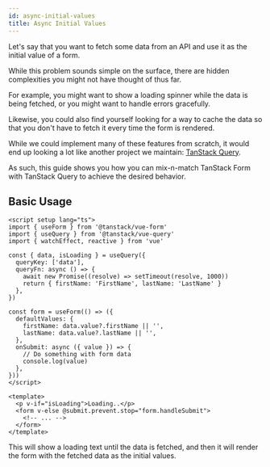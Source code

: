 ```yaml
---
id: async-initial-values
title: Async Initial Values
---
```


Let's say that you want to fetch some data from an API and use it as the initial value of a form.

While this problem sounds simple on the surface, there are hidden complexities you might not have thought of thus far.

For example, you might want to show a loading spinner while the data is being fetched, or you might want to handle errors gracefully.

Likewise, you could also find yourself looking for a way to cache the data so that you don't have to fetch it every time the form is rendered.

While we could implement many of these features from scratch, it would end up looking a lot like another project we maintain: [TanStack Query](https://tanstack.com/query).

As such, this guide shows you how you can mix-n-match TanStack Form with TanStack Query to achieve the desired behavior.

## Basic Usage

```vue
<script setup lang="ts">
import { useForm } from '@tanstack/vue-form'
import { useQuery } from '@tanstack/vue-query'
import { watchEffect, reactive } from 'vue'

const { data, isLoading } = useQuery({
  queryKey: ['data'],
  queryFn: async () => {
    await new Promise((resolve) => setTimeout(resolve, 1000))
    return { firstName: 'FirstName', lastName: 'LastName' }
  },
})

const form = useForm(() => ({
  defaultValues: {
    firstName: data.value?.firstName || '',
    lastName: data.value?.lastName || '',
  },
  onSubmit: async ({ value }) => {
    // Do something with form data
    console.log(value)
  },
}))
</script>

<template>
  <p v-if="isLoading">Loading..</p>
  <form v-else @submit.prevent.stop="form.handleSubmit">
    <!-- ... -->
  </form>
</template>
```

This will show a loading text until the data is fetched, and then it will render the form with the fetched data as the initial values.
